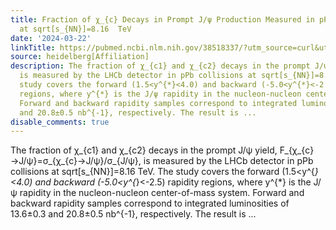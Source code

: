 ```yaml
---
title: Fraction of χ_{c} Decays in Prompt J/ψ Production Measured in pPb Collisions
  at sqrt[s_{NN}]=8.16  TeV
date: '2024-03-22'
linkTitle: https://pubmed.ncbi.nlm.nih.gov/38518337/?utm_source=curl&utm_medium=rss&utm_campaign=pubmed-2&utm_content=1FakS-2QOkCT8HsMOQP1bCRQ4YzyumYOmxmF0moLsQ3dFB1E9V&fc=20220326224207&ff=20240323180632&v=2.18.0.post9+e462414
source: heidelberg[Affiliation]
description: The fraction of χ_{c1} and χ_{c2} decays in the prompt J/ψ yield, F_{χ_{c}→J/ψ}=σ_{χ_{c}→J/ψ}/σ_{J/ψ},
  is measured by the LHCb detector in pPb collisions at sqrt[s_{NN}]=8.16 TeV. The
  study covers the forward (1.5<y^{*}<4.0) and backward (-5.0<y^{*}<-2.5) rapidity
  regions, where y^{*} is the J/ψ rapidity in the nucleon-nucleon center-of-mass system.
  Forward and backward rapidity samples correspond to integrated luminosities of 13.6±0.3
  and 20.8±0.5 nb^{-1}, respectively. The result is ...
disable_comments: true
---
```

The fraction of χ_{c1} and χ_{c2} decays in the prompt J/ψ yield, F_{χ_{c}→J/ψ}=σ_{χ_{c}→J/ψ}/σ_{J/ψ}, is measured by the LHCb detector in pPb collisions at sqrt[s_{NN}]=8.16 TeV. The study covers the forward (1.5<y^{*}<4.0) and backward (-5.0<y^{*}<-2.5) rapidity regions, where y^{*} is the J/ψ rapidity in the nucleon-nucleon center-of-mass system. Forward and backward rapidity samples correspond to integrated luminosities of 13.6±0.3 and 20.8±0.5 nb^{-1}, respectively. The result is ...